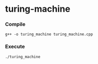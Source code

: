 # turing-machine

### Compile
    g++ -o turing_machine turing_machine.cpp

### Execute
    ./turing_machine
